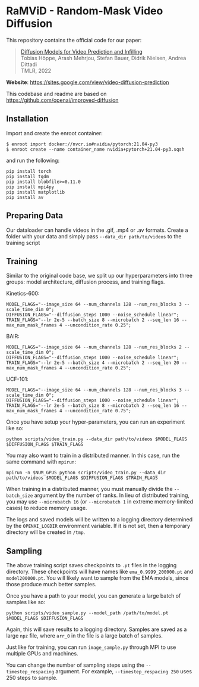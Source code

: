 # RaMViD - Random-Mask Video Diffusion
 
This repository contains the official code for our paper:
> [Diffusion Models for Video Prediction and Infilling](https://arxiv.org/abs/2206.07696) <br/>
> Tobias Höppe, Arash Mehrjou, Stefan Bauer, Didrik Nielsen, Andrea Dittadi <br/>
> TMLR, 2022

**Website**: https://sites.google.com/view/video-diffusion-prediction

This codebase and readme are based on https://github.com/openai/improved-diffusion

## Installation

Import and create the enroot container:
```
$ enroot import docker://nvcr.io#nvidia/pytorch:21.04-py3
$ enroot create --name container_name nvidia+pytorch+21.04-py3.sqsh
```
and run the following:
```
pip install torch
pip install tqdm
pip install blobfile>=0.11.0
pip install mpi4py
pip install matplotlib
pip install av 
```

## Preparing Data

Our dataloader can handle videos in the .gif, .mp4 or .av formats. Create a folder with your data and simply pass `--data_dir path/to/videos` to the training script

## Training

Similar to the original code base, we split up our hyperparameters into three groups: model architecture, diffusion process, and training flags. 

Kinetics-600:  
```
MODEL_FLAGS="--image_size 64 --num_channels 128 --num_res_blocks 3 --scale_time_dim 0";
DIFFUSION_FLAGS="--diffusion_steps 1000 --noise_schedule linear";
TRAIN_FLAGS="--lr 2e-5 --batch_size 8 --microbatch 2 --seq_len 16 --max_num_mask_frames 4 --uncondition_rate 0.25";
```

BAIR:  
```
MODEL_FLAGS="--image_size 64 --num_channels 128 --num_res_blocks 2 --scale_time_dim 0";
DIFFUSION_FLAGS="--diffusion_steps 1000 --noise_schedule linear";
TRAIN_FLAGS="--lr 2e-5 --batch_size 4 --microbatch 2 --seq_len 20 --max_num_mask_frames 4 --uncondition_rate 0.25";
```

UCF-101:  
```
MODEL_FLAGS="--image_size 64 --num_channels 128 --num_res_blocks 3 --scale_time_dim 0";
DIFFUSION_FLAGS="--diffusion_steps 1000 --noise_schedule linear";
TRAIN_FLAGS="--lr 2e-5 --batch_size 8 --microbatch 2 --seq_len 16 --max_num_mask_frames 4 --uncondition_rate 0.75";
```

Once you have setup your hyper-parameters, you can run an experiment like so:

```
python scripts/video_train.py --data_dir path/to/videos $MODEL_FLAGS $DIFFUSION_FLAGS $TRAIN_FLAGS
```

You may also want to train in a distributed manner. In this case, run the same command with `mpirun`:

```
mpirun -n $NUM_GPUS python scripts/video_train.py --data_dir path/to/videos $MODEL_FLAGS $DIFFUSION_FLAGS $TRAIN_FLAGS
```

When training in a distributed manner, you must manually divide the `--batch_size` argument by the number of ranks. In lieu of distributed training, you may use `--microbatch 16` (or `--microbatch 1` in extreme memory-limited cases) to reduce memory usage.

The logs and saved models will be written to a logging directory determined by the `OPENAI_LOGDIR` environment variable. If it is not set, then a temporary directory will be created in `/tmp`.

## Sampling

The above training script saves checkpoints to `.pt` files in the logging directory. These checkpoints will have names like `ema_0.9999_200000.pt` and `model200000.pt`. You will likely want to sample from the EMA models, since those produce much better samples.

Once you have a path to your model, you can generate a large batch of samples like so:

```
python scripts/video_sample.py --model_path /path/to/model.pt $MODEL_FLAGS $DIFFUSION_FLAGS
```

Again, this will save results to a logging directory. Samples are saved as a large `npz` file, where `arr_0` in the file is a large batch of samples.

Just like for training, you can run `image_sample.py` through MPI to use multiple GPUs and machines.

You can change the number of sampling steps using the `--timestep_respacing` argument. For example, `--timestep_respacing 250` uses 250 steps to sample.

